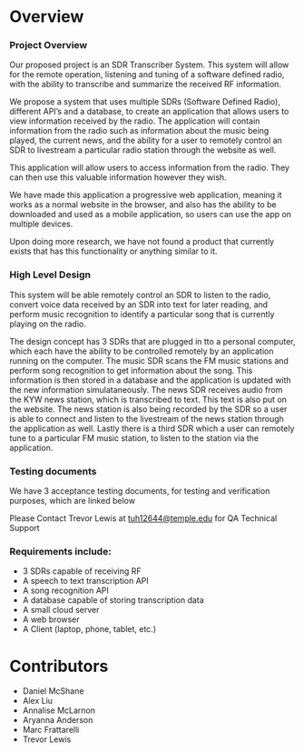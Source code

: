 # Overview

### Project Overview

Our proposed project is an SDR Transcriber System. This system will allow for the remote operation, listening and tuning of a software defined radio, with the ability to transcribe and summarize the received RF information.
 
We propose a system that uses multiple SDRs (Software Defined Radio), different API’s and a database, to create an application that allows users to view information received by the radio. The application will contain information from the radio such as information about the music being played, the current news, and the ability for a user to remotely control an SDR to livestream a particular radio station through the website as well.

This application will allow users to access information from the radio. They can then use this valuable information however they wish.

We have made this application a progressive web application, meaning it works as a normal website in the browser, and also has the ability to be downloaded and used as a mobile application, so users can use the app on multiple devices.
 
Upon doing more research, we have not found a product that currently exists that has this functionality or anything similar to it. 

### High Level Design

This system will be able remotely control an SDR to listen to the radio, convert voice data received by an SDR into text for later reading, and perform music recognition to identify a particular song that is currently playing on the radio.

The design concept has 3 SDRs that are plugged in tto a personal computer, which each have the ability to be controlled remotely by an application running on the computer. The music SDR scans the FM music stations and perform song recognition to get information about the song. This information is then stored in a database and the application is updated with the new information simulataneously. The news SDR receives audio from the KYW news station, which is transcribed to text. This text is also put on the website. The news station is also being recorded by the SDR so a user is able to connect and listen to the livestream of the news station through the application as well. Lastly there is a third SDR which a user can remotely tune to a particular FM music station, to listen to the station via the application. 

### Testing documents
We have 3 acceptance testing documents, for testing and verification purposes, which are linked below


Please Contact Trevor Lewis at tuh12644@temple.edu for QA Technical Support


### Requirements include:

* 3 SDRs capable of receiving RF 
* A speech to text transcription API 
* A song recognition API
* A database capable of storing transcription data
* A small cloud server
* A web browser
* A Client (laptop, phone, tablet, etc.)

# Contributors
* Daniel McShane
* Alex Liu
* Annalise McLarnon
* Aryanna Anderson
* Marc Frattarelli
* Trevor Lewis
